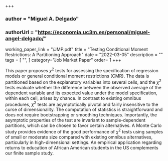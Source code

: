 +++
### author = "Miguel A. Delgado"
### authorUrl = "https://economia.uc3m.es/personal/miguel-angel-delgado/"
working_paper_link  = "/JMP.pdf" 
title = "Testing Conditional Moment Restrictions: A Partitioning Approach"
date = "2022-03-05"
description = ""
tags = [
    "",
]
category="Job Market Paper"
order= 1
+++

This paper proposes $\chi^2$ tests for assessing the specification of regression models or general conditional moment restrictions (CMR). The data is partitioned based on the explanatory variables into several cells, and the $\chi^2$ tests evaluate whether the difference between the observed average of the dependent variable and its expected value under the model specification, within each cell, arises by chance. In contrast to existing omnibus procedures, $\chi^2$ tests are asymptotically pivotal and fairly insensitive to the curse of dimensionality. The computation of statistics is straightforward and does not require bootstrapping or smoothing techniques. Importantly, the asymptotic properties of the test are invariant to sample-dependent partitions, which can be chosen to favor certain alternatives. A Monte Carlo study provides evidence of the good performance of $\chi^2$ tests using samples of small or moderate size compared with existing omnibus alternatives, particularly in high-dimensional settings. An empirical application regarding returns to education of African American students in the US complements our finite sample study.
